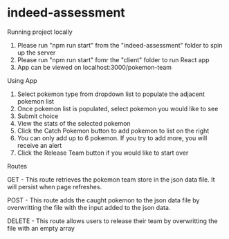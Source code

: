 # indeed-assessment

Running project locally
1. Please run "npm run start" from the "indeed-assessment" folder to spin up the server
2. Please run "npm run start" fomr the "client" folder to run React app
3. App can be viewed on localhost:3000/pokemon-team

Using App
1. Select pokemon type from dropdown list to populate the adjacent pokemon list
2. Once pokemon list is populated, select pokemon you would like to see
3. Submit choice
4. View the stats of the selected pokemon
5. Click the Catch Pokemon button to add pokemon to list on the right
6. You can only add up to 6 pokemon. If you try to add more, you will receive an alert
7. Click the Release Team button if you would like to start over

Routes

GET - This route retrieves the pokemon team store in the json data file. It will persist when page refreshes.

POST - This route adds the caught pokemon to the json data file by overwritting the file with the input added to the json data.

DELETE - This route allows users to release their team by overwritting the file with an empty array

